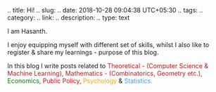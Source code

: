 .. title: Hi!
.. slug:
.. date: 2018-10-28 09:04:38 UTC+05:30
.. tags: 
.. category: 
.. link: 
.. description: 
.. type: text


I am Hasanth.

I enjoy equipping myself with different set of skills, whilst I also like to register & share my learnings - purpose of this blog.


<!-- I am [Hasanth](https://www.goodreads.com/user/show/73112556-hasanth-palanchu).
 -->
<!-- I'm <span style="color: #1d9447; font-size: 1.07rem">Hasanth</span>. --> 
<!-- <p>I am a budding researcher having a propensity for theoretical aspects of sciences.</p>
 -->
 <p>In this blog I write posts related to <span style="color: #bf1818">Theoretical - (Computer Science & Machine Learning), </span>
<span style="color: #bf1818">Mathematics - (Combinatorics, Geometry etc.), </span><span style="color: green">Economics, </span><span style="color: red">Public Policy, </span><span style="color: orange">Psychology</span> & <span style="color: #3897ff">Statistics.</span></p>

<!-- <div class="container" style="padding-left: 0px;">
<div class="row">
<div class="col-md-7">
<img title="Image from Pinterest" src="/images/tenor.gif" style="border-radius: 15px;">
</div> -->
<!-- <aside class="col-md-5"> <a class="twitter-timeline" data-height="280" data-link-color="#3897ff" href="https://twitter.com/random8dots?ref_src=twsrc%5Etfw">Tweets by random8dots</a><script async src="https://platform.twitter.com/widgets.js" charset="utf-8"></script>
</aside> -->
</div>
</div>

<!-- <div class="container" style="padding-left: 0px;"> -->

<!-- <details><summary>Activity</summary>
<br>
<li><a href="/pages/reading_list">Reading List</a></li>
<li><a href="/pages/chess">Chess</a></li>
<br>
</details> -->


<!-- <details><summary>Background</summary>
<br>
<p>I graduated with a Bachelors from Dept. of Electrical Engineering at <span style="color:#bf2a2f">IIT - Kharagpur</span> in 2016, post graduation I have spent a year working at <span style="color:#1d9447">Hewlett-Packarard Enterprise R&D</span>.</p>
<br>
</details> -->
<!-- I also have interest for designing products which fit/fulfill fundamental needs within the society, [Education]() is my prime area of interest. 
Some of my works are [Morphable Faces for Enthusiastic Learning](), [Sanjeevani](), [Contactless Transactions](), [Chemical Innovation]() -->

<!-- <details><summary>Research Projects</summary>
<br>
<p> My undergraduate research spans in the areas of <span style="color: #3897ff">machine learning, bio-medical instrumentation, robotics, 3d reconstruction & sustainability</span>. Here are few of my projects in reverse chronological order.</p>
<table width="100%" align="center" border="0" cellpadding="0"> <tbody><tr>
<td width="17%"><img src="/images/body_recon.png" width="95%" height="150" style="border-style: none"></td>
<td width="3%"></td>
<td width="80%" valign="top">	<b>
3D Reconstruction of Human pose from a single 2D image.
</b>
<br>
Hasanth Palanchu.
<br>
<p>Using the keypoints technique used in facial reconstruction techniques we try to reconstruct the human pose from single 2D single image using the Morphable Model of Michael Blank's UP model by exploring in principal component directions and minimize the difference between projected and actual keypoints with a technique of non-linear least squares problem resulting in 3D reconstruction of the image.</p>
</td>
</tr></tbody>
</table>
<table width="100%" align="center" border="0" cellpadding="0"> <tbody><tr>
<td width="17%"><img src="/images/yisong.png" width="95%" height="150" style="border-style: none"></td>
<td width="3%"></td>
<td width="80%" valign="top">
<b>
Voice to Face mapping.
</b>
<br>
Hasanth Palanchu.
<br>
<p>We train the model on voice phenomes and keypoints positions in the jaw section of a human in the image. Given input voice to the learned model and image the learned deep learning model would estimate the variant of the image based on the voice in a particular instant of time. The learning is done using a sliding window approach.</p>
</td>
</tr></tbody>
</table>
<table width="100%" align="center" border="0" cellpadding="0"> <tbody><tr>
<td width="17%"><img src="/images/mesh.png" width="95%" height="150" style="border-style: none"></td>
<td width="3%"></td>
<td width="80%" valign="top">	<b>
3D Face reconstuction from 2D image using University of Surrey Morphable Model.
</b>
<br>
Hasanth Palanchu.
<br>
<p>Using 38 keypoints we match the facial points with the corresponding 3D points in Morphable Model which is adjusted based on the difference between distances of projected 3D points on to the image plane and 2D keypoints and outputs the adjusted morphable model along principal component directions. </p>
</td>
</tr></tbody>
</table>
<table width="100%" align="center" border="0" cellpadding="0"> <tbody><tr>
<td width="17%"><img src="/images/collage.jpg" width="95%" height="150" style="border-style: none"></td>
<td width="3%"></td>
<td width="80%" valign="top">
<b>
Variational Bayesian Matrix Factorization of Bounded Support Data
</b>
<br>
Hasanth Palanchu, <a href="">Prof. Anirban Mukherjee.</a>
<br>
[<a href="/BTP.pdf">PDF & Code</a>]
<p>In this project we try to apply the matrix factorization techniques for source separation,missing data estimation. By assuming the data in accordance of a couple of bounds: the distribution of the data, we apply variational theory to obtain the estimate of intractable soultion at the beginning.</p>
</td>
</tr></tbody>
</table>
<table width="100%" align="center" border="0" cellpadding="0"> <tbody><tr>
<td width="17%"><img src="/images/lung-collage.jpg" width="95%" height="150" style="border-style: none"></td>
<td width="3%"></td>
<td width="80%" valign="top">
<b>
Measurement of fiber angular orientation distributions of the objects in the images	</b>
<br>
Hasanth Palanchu, Prabhat Yeluri, <a href="">Prof. Debdoot Sheet.</a>
<br>
[<a href="/imgp.pdf">PDF</a>]
<p>In this experiment we took inspiration from the image processing techniques used in metallurgical studies in order to perform the estimation of orientation of lung fibres from the images. We transform the image to fourier space and try to figure the dominating direction of lung fibres.</p>
</td>
</tr></tbody>
</table>
<table width="100%" align="center" border="0" cellpadding="0"> <tbody><tr>
<td width="17%"><img src="/images/multi-class.jpg" width="95%" height="150" style="border-style: none"></td>
<td width="3%"></td>
<td width="80%" valign="top">
<b>
Modelling the Transitions in Lung cancer cells and classification of different cells using Deep Belief Networks</b>
<br>
Hasanth Palanchu, <a href="">Prof. Anirban Mukherjee.</a>
<br>
[<a href="/deep_binary.m">Code</a>]
<p>The progression of cancer cells happens in various different stages, we try to predict the different stages of lung cancer cells from images and output the respective counts of different staged cells. we try to use some feature like packing density, length & diagnol length of cells etc. as features and using the popular technique of Deep Belief Networks, we perform the multi-class classification.</p>
</td>
</tr></tbody>
</table>
<table width="100%" align="center" border="0" cellpadding="0"> <tbody><tr>
<td width="17%"><img src="/images/ph.png" width="95%" height="150" style="border-style: none"></td>
<td width="3%"></td>
<td width="80%" valign="top">
<b>
Design and Construction of a low cost Digital PH-meter using constant phase element as sensor</b>
<br>
Hasanth Palanchu, <a href="">Prof. Karabi Biswas.</a>
<br>
[<a href="/karabi.pdf">PDF</a>]
<p>Designed and constructed a low cost PH-meter from scratch using Operational-Amplifiers and Logic gates(for condition-
ing the output of sensing element, PMMA, DQN-70 coated probes.</p>
</td>
</tr></tbody>
</table>
<table width="100%" align="center" border="0" cellpadding="0"> <tbody><tr>
<td width="17%"><img src="/images/bci.png" width="95%" height="150" style="border-style: none"></td>
<td width="3%"></td>
<td width="80%" valign="top">
<b>
Feature extraction and selection techniques for Binary Classification problem of Right half and Left half brain activity based on EEG signals</b>
<br>
Hasanth Palanchu, <a href="">Prof. Manjunatha Mahadevappa.</a>
<br>
[<a href="/manju.pdf">PDF</a>]
<p>In this experiment we tried to classify the Left & Right Brain activity with the help of EEG signals captured. We experimented with different kinds of Feature Extraction techniques on these signals obtained from various channels eventually classifying the activity based on the EEG signals of various samples activities - Sleeping, Reading, Watching etc.</p>
</td>
</tr></tbody>
</table>
<table width="100%" align="center" border="0" cellpadding="0"> <tbody><tr>
<td width="17%"><img src="/images/finger_sensor.jpg" width="95%" height="150" style="border-style: none"></td>
<td width="3%"></td>
<td width="80%" valign="top">
<b>
Analog circuit design for Measuring Heart Rate and Blood flow rate - Plethysmography
</b>
<br>
Hasanth Palanchu, <a href="">Prof. Saswat Chakrabarti.</a>
<br>
<p>We designed and implemented a system which can measure the Heart & Blood flow rates. Using a photo-detector cascaded by a bandpass filter circuit. We capture the varition in the light intensity and sense the variations with the help of detector. </p>
</td>
</tr></tbody>
</table>
</details>
<details><summary> Bachelors Thesis</summary>
<br>
<a href="/BTP.pdf">Variational Bayesian Matrix Factorization for Bounded Support Data </a>
</details> -->
<!-- </div> -->
<br>













